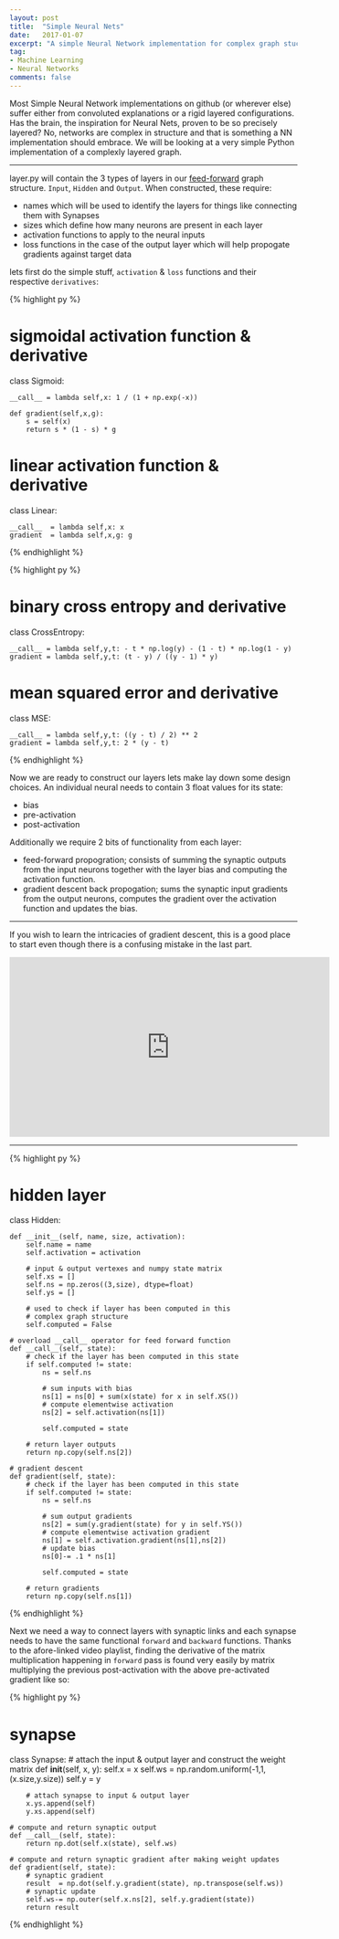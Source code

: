```yaml
---
layout: post
title:  "Simple Neural Nets"
date:   2017-01-07
excerpt: "A simple Neural Network implementation for complex graph stuctures in Python"
tag:
- Machine Learning
- Neural Networks
comments: false
---
```


Most Simple Neural Network implementations on github (or wherever else) suffer either from convoluted explanations or a rigid layered configurations. Has the brain, the inspiration for Neural Nets, proven to be so precisely layered? No, networks are complex in structure and that is something a NN implementation should embrace. We will be looking at a very simple Python implementation of a complexly layered graph.

------------------------------------------------------------------

layer.py will contain the 3 types of layers in our [feed-forward](https://en.wikipedia.org/wiki/Feedforward_neural_network) graph structure. `Input`, `Hidden` and `Output`. When constructed, these require:

* names which will be used to identify the layers for things like connecting them with Synapses
* sizes which define how many neurons are present in each layer
* activation functions to apply to the neural inputs
* loss functions in the case of the output layer which will help propogate gradients against target data

lets first do the simple stuff, `activation` & `loss` functions and their respective `derivatives`:

{% highlight py %}
# sigmoidal activation function & derivative
class Sigmoid:
    
    __call__ = lambda self,x: 1 / (1 + np.exp(-x))
    
    def gradient(self,x,g):
        s = self(x)
        return s * (1 - s) * g

# linear activation function & derivative
class Linear:
    
    __call__  = lambda self,x: x
    gradient  = lambda self,x,g: g
{% endhighlight %}

{% highlight py %}
# binary cross entropy and derivative
class CrossEntropy:

    __call__ = lambda self,y,t: - t * np.log(y) - (1 - t) * np.log(1 - y)
    gradient = lambda self,y,t: (t - y) / ((y - 1) * y)

# mean squared error and derivative
class MSE:
    
    __call__ = lambda self,y,t: ((y - t) / 2) ** 2
    gradient = lambda self,y,t: 2 * (y - t)
{% endhighlight %}

Now we are ready to construct our layers lets make lay down some design choices. An individual neural needs to contain 3 float values for its state:

* bias
* pre-activation
* post-activation

Additionally we require 2 bits of functionality from each layer:

* feed-forward propogration; consists of summing the synaptic outputs from the input neurons together with the layer bias and computing the activation function. 
* gradient descent back propogation; sums the synaptic input gradients from the output neurons, computes the gradient over the activation function and updates the bias.

------------------------------------------------------------------

If you wish to learn the intricacies of gradient descent, this is a good place to start even though there is a confusing mistake in the last part.

<iframe width="560" height="315" src="https://www.youtube.com/embed/5u0jaA3qAGk" frameborder="0" allowfullscreen></iframe>

------------------------------------------------------------------

{% highlight py %}
# hidden layer
class Hidden:
    
    def __init__(self, name, size, activation):
        self.name = name
        self.activation = activation
        
        # input & output vertexes and numpy state matrix
        self.xs = []
        self.ns = np.zeros((3,size), dtype=float)
        self.ys = []
        
        # used to check if layer has been computed in this
        # complex graph structure
        self.computed = False
    
    # overload __call__ operator for feed forward function
    def __call__(self, state):
        # check if the layer has been computed in this state
        if self.computed != state:
            ns = self.ns
            
            # sum inputs with bias
            ns[1] = ns[0] + sum(x(state) for x in self.XS())
            # compute elementwise activation
            ns[2] = self.activation(ns[1])
            
            self.computed = state
        
        # return layer outputs
        return np.copy(self.ns[2])
    
    # gradient descent
    def gradient(self, state):
        # check if the layer has been computed in this state
        if self.computed != state:
            ns = self.ns
            
            # sum output gradients
            ns[2] = sum(y.gradient(state) for y in self.YS())
            # compute elementwise activation gradient
            ns[1] = self.activation.gradient(ns[1],ns[2])
            # update bias
            ns[0]-= .1 * ns[1]
            
            self.computed = state
        
        # return gradients
        return np.copy(self.ns[1])
{% endhighlight %}

Next we need a way to connect layers with synaptic links and each synapse needs to have the same functional `forward` and `backward` functions. Thanks to the afore-linked video playlist, finding the derivative of the matrix multiplication happening in `forward` pass is found very easily by matrix multiplying the previous post-activation with the above pre-activated gradient like so:

{% highlight py %}
# synapse
class Synapse:
    # attach the input & output layer and construct the weight matrix
    def __init__(self, x, y):
        self.x  = x
        self.ws = np.random.uniform(-1,1,(x.size,y.size))
        self.y  = y
        
        # attach synapse to input & output layer
        x.ys.append(self)
        y.xs.append(self)
    
    # compute and return synaptic output
    def __call__(self, state):
        return np.dot(self.x(state), self.ws)
    
    # compute and return synaptic gradient after making weight updates
    def gradient(self, state):
        # synaptic gradient
        result  = np.dot(self.y.gradient(state), np.transpose(self.ws))
        # synaptic update
        self.ws-= np.outer(self.x.ns[2], self.y.gradient(state))
        return result
{% endhighlight %}
